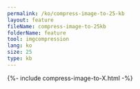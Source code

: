 ```yaml
---
permalink: /ko/compress-image-to-25-kb
layout: feature
fileName: compress-image-to-25kb
folderName: feature
tool: imgcompression
lang: ko
size: 25
type: kb
---
```


{%- include compress-image-to-X.html -%}
